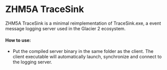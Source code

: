 # ZHM5A TraceSink
 ZHM5A TraceSink is a minimal reimplementation of TraceSink.exe, a event message logging server used in the Glacier 2 ecosystem.
 
 #### How to use: 
  - Put the compiled server binary in the same folder as the client. The client executable will automatically launch, synchronize and connect to the logging server.

